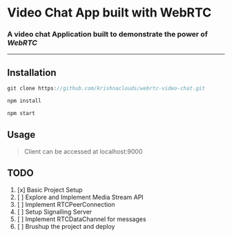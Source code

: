 # Video Chat App built with WebRTC

### A video chat Application built to demonstrate the power of *WebRTC*

----
## __Installation__
```javascript
git clone https://github.com/krishnaclouds/webrtc-video-chat.git

npm install

npm start

```
## __Usage__

> Client can be accessed at localhost:9000

## __TODO__

1. [x] Basic Project Setup
1. [ ] Explore and Implement Media Stream API
1. [ ] Implement RTCPeerConnection
1. [ ] Setup Signalling Server
1. [ ] Implement RTCDataChannel for messages
1. [ ] Brushup the project and deploy



